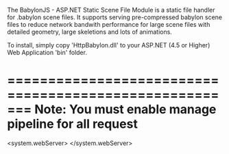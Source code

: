 
The BabylonJS - ASP.NET Static Scene File Module is a static file handler for .babylon scene files. 
It supports serving pre-compressed babylon scene files to reduce network bandwith performance for large
scene files with detailed geometry, large skeletions and lots of animations. 

To install, simply copy 'HttpBabylon.dll' to your ASP.NET (4.5 or Higher) Web Application 'bin' folder.

=======================================================
Note: You must enable manage pipeline for all request
=======================================================

<system.webServer>
  <modules runAllManagedModulesForAllRequests="true" />
</system.webServer>

